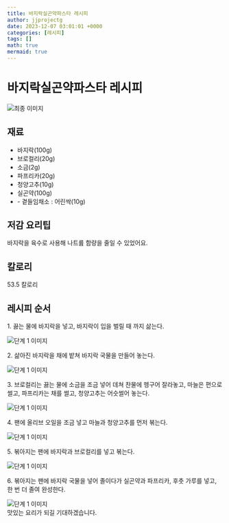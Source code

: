 ```yaml
---
title: 바지락실곤약파스타 레시피
author: jjprojectg
date: 2023-12-07 03:01:01 +0000
categories: [레시피]
tags: []
math: true
mermaid: true
---
```

<meta name="og:type" content="website"/>
<meta charset="UTF-8"/>
<div class="header">
  <h1>바지락실곤약파스타 레시피</h1>
</div>

<div class="container my-4">
  <div class="row">
    <div class="col-12 col-md-6">
      <div class="recipe-image">
        <img src="http://www.foodsafetykorea.go.kr/uploadimg/cook/10_00498_2.png" class="step-image" alt="최종 이미지"/>
      </div>
    </div>
    <div class="col-12 col-md-6">
      <div class="ingredients">
        <h2>재료</h2>
        <ul class="card">
          <li> 바지락(100g) </li>
          <li>  브로컬리(20g) </li>
          <li>  소금(2g) </li>
          <li> 파프리카(20g) </li>
          <li>  청양고추(10g) </li>
          <li> 실곤약(100g) </li>
          <li> - 곁들임채소 : 어린싹(10g) </li>
</ul>
      </div>
    </div>
    <div class="col-12 col-md-6">
      <div class="ingredients">
        <h2>저감 요리팁</h2>
        <div class="card"> 
          <p>
            바지락을 육수로 사용해 나트륨 함량을 줄일 수 있었어요.
          </p>
        </div>
      </div>
      <div class="ingredients">
        <h2>칼로리</h2>
        <div class="card"> 
          <p>
            53.5 칼로리
          </p>
        </div>
      </div>
    </div>
  </div>

  <h2 class="my-4">레시피 순서</h2>
  <div class="card recipe-card">
    <div class="card-body recipe-step">
      <p class="card-text step-description">1. 끓는 물에 바지락을 넣고, 바지락이
입을 벌릴 때 까지 삶는다.</p>
      <img src="http://www.foodsafetykorea.go.kr/uploadimg/cook/20_00498_1.png" alt="단계 1 이미지" class="step-image"/>
    </div>
  </div>
  <div class="card recipe-card">
    <div class="card-body recipe-step">
      <p class="card-text step-description">2. 삶아진 바지락을 채에 밭쳐 바지락
국물을 만들어 놓는다.</p>
      <img src="http://www.foodsafetykorea.go.kr/uploadimg/cook/20_00498_2.png" alt="단계 1 이미지" class="step-image"/>
    </div>
  </div>
  <div class="card recipe-card">
    <div class="card-body recipe-step">
      <p class="card-text step-description">3. 브로컬리는 끓는 물에 소금을 조금
넣어 데쳐 찬물에 헹구어 잘라놓고,
마늘은 편으로 썰고, 파프리카는 채를
썰고, 청양고추는 어슷썰어 놓는다.</p>
      <img src="http://www.foodsafetykorea.go.kr/uploadimg/cook/20_00498_3.png" alt="단계 1 이미지" class="step-image"/>
    </div>
  </div>
  <div class="card recipe-card">
    <div class="card-body recipe-step">
      <p class="card-text step-description">4. 팬에 올리브 오일을 조금 넣고 마늘과
청양고추를 먼저 볶는다.</p>
      <img src="http://www.foodsafetykorea.go.kr/uploadimg/cook/20_00498_4.png" alt="단계 1 이미지" class="step-image"/>
    </div>
  </div>
  <div class="card recipe-card">
    <div class="card-body recipe-step">
      <p class="card-text step-description">5. 볶아지는 팬에 바지락과 브로컬리를
넣고 볶는다.</p>
      <img src="http://www.foodsafetykorea.go.kr/uploadimg/cook/20_00498_5.png" alt="단계 1 이미지" class="step-image"/>
    </div>
  </div>
  <div class="card recipe-card">
    <div class="card-body recipe-step">
      <p class="card-text step-description">6. 볶아지는 팬에 바지락 국물을 넣어
졸이다가 실곤약과 파프리카, 후춧
가루를 넣고, 한 번 더 졸여 완성한다.</p>
      <img src="http://www.foodsafetykorea.go.kr/uploadimg/cook/20_00498_6.png" alt="단계 1 이미지" class="step-image"/>
    </div>
  </div>

</div>
맛있는 요리가 되길 기대하겠습니다.
